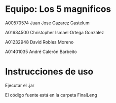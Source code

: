 
# Equipo: Los 5 magnificos

A00570574 Juan Jose Cazarez Gastelum

A01634500 Christopher Ismael Ortega González

A01232948 David Robles Moreno

A01401035 André Calerón Barbeito


# Instrucciones de uso
Ejecutar el .jar 

El código fuente está en la carpeta FinalLeng
